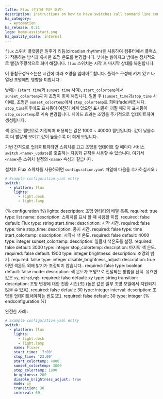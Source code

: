 ```yaml
---
title: Flux (건강을 위한 조명)
description: Instructions on how to have switches call command line commands.
ha_category:
  - Automation
ha_release: 0.21
logo: home-assistant.png
ha_quality_scale: internal
---
```


`flux` 스위치 플랫폼은 일주기 리듬(circadian rhythm)을 사용하여 컴퓨터에서 플럭스가 작동하는 방식과 유사한 조명 온도를 변경합니다. 낮에는 밝아지고 밤에는 점차적으로 빨강/주황색으로 희미 해집니다. `flux` 스위치는 시작 후 마지막 상태를 복원합니다.

이 통합구성요소는은 시간에 따라 조명을 업데이트합니다. 플럭스 구성에 켜져 있고 나열된 조명에만 영향을 미칩니다.

낮에는 (`start time`과 `sunset time` 사이), `start_colortemp`에서`sunset_colortemp`까지 조명이 희미 해집니다. 일몰 후 (`sunset_time`과`stop_time` 사이에), 조명은 `sunset_colortemp`에서 `stop_colortemp`로 희미(fade)해집니다. `stop_time`이후에도 표시등이 여전히 켜져 있으면 표시등이 꺼질 때까지 표시등이 `stop_colortemp`로 계속 변경됩니다. 페이드 효과는 조명을 주기적으로 업데이트하여 생성됩니다.

색 온도는 켈빈으로 지정되며 허용되는 값은 1000 ~ 40000 켈빈입니다. 값이 낮을수록 더 빨갛게 보이고 값이 높을수록 더 희게 보입니다. 

가변 간격으로 업데이트하려면 스위치를 끄고 조명을 업데이트 할 때마다 서비스  `switch.<name>_update`를 호출하는 자동화 규칙을 사용할 수 있습니다. 여기서 `<name>`은 스위치 설정의 `<name>` 속성과 같습니다. 

설치후 Flux 스위치를 사용하려면 `configuration.yaml` 파일에 다음을 추가하십시오 :

```yaml
# Example configuration.yaml entry
switch:
  - platform: flux
    lights:
      - light.desk
      - light.lamp
```

{% configuration %}
lights:
  description: 조명 엔티티의 배열 목록.
  required: true
  type: list
name:
  description: 스위치를 표시 할 때 사용할 이름.
  required: false
  default: Flux
  type: string
start_time:
  description: 시작 시간.
  required: false
  type: time
stop_time:
  description: 중지 시간.
  required: false
  type: time
start_colortemp:
  description: 시작시 색 온도.
  required: false
  default: 4000
  type: integer
sunset_colortemp:
  description: 일몰시 색온도를 설정.
  required: false
  default: 3000
  type: integer
stop_colortemp:
  description: 마지막 색 온도.
  required: false
  default: 1900
  type: integer
brightness:
  description: 조명의 밝기.
  required: false
  type: integer
disable_brightness_adjust:
  description: true이면 색온도 외에 밝기가 조정되지 않습니다..
  required: false
  type: boolean
  default: false
mode:
  description: 색 온도가 조명으로 전달되는 방법을 선택. 유효한 값은 `xy`, `mired`,`rgb`.
  required: false
  default: xy
  type: string
transition:
  description: 조명 변경에 대한 전환 시간(초) (높은 값은 일부 조명 모델에서 지원되지 않을 수 있음).
  required: false
  default: 30
  type: integer
interval:
  description: 조명을 업데이트해야하는 빈도(초).
  required: false
  default: 30
  type: integer
{% endconfiguration %}

완전한 사례 :

```yaml
# Example configuration.yaml entry
switch:
  - platform: flux
    lights:
      - light.desk
      - light.lamp
    name: Fluxer
    start_time: '7:00'
    stop_time: '23:00'
    start_colortemp: 4000
    sunset_colortemp: 3000
    stop_colortemp: 1900
    brightness: 200
    disable_brightness_adjust: true
    mode: xy
    transition: 30
    interval: 60
```

